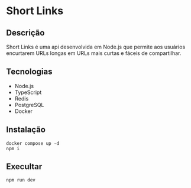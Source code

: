 # Short Links 

## Descrição 

Short Links é uma api desenvolvida em Node.js que permite aos usuários encurtarem URLs longas em URLs mais curtas e fáceis de compartilhar. 

## Tecnologias 
* Node.js
* TypeScript
* Redis
* PostgreSQL
* Docker
## Instalação 
```
docker compose up -d 
npm i
```

## Execultar 
```
npm run dev
```
